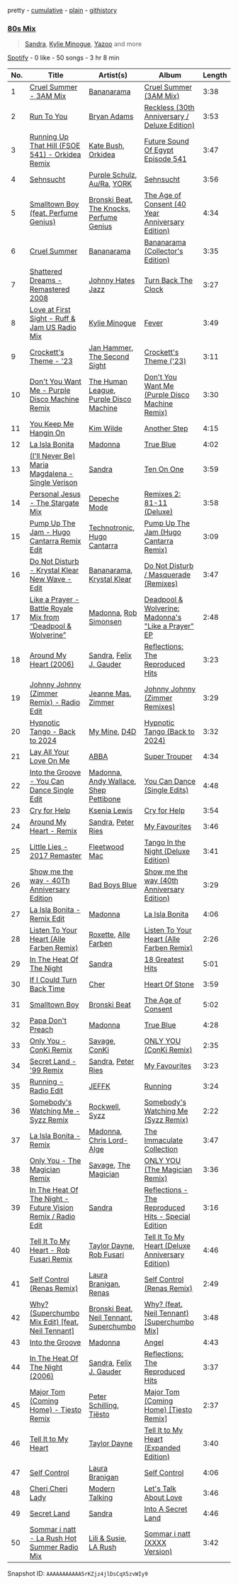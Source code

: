 pretty - [cumulative](/playlists/cumulative/37i9dQZF1EQqZlCxLOykhS.md) - [plain](/playlists/plain/37i9dQZF1EQqZlCxLOykhS) - [githistory](https://github.githistory.xyz/mdn522/spotify-playlist-archive/blob/main/playlists/plain/37i9dQZF1EQqZlCxLOykhS)

### [80s Mix](https://open.spotify.com/playlist/37i9dQZF1EQqZlCxLOykhS)

> <a href=spotify:playlist:37i9dQZF1EIWbBXIotaBwj>Sandra</a>, <a href=spotify:playlist:37i9dQZF1EIWVt4uecj5qV>Kylie Minogue</a>, <a href=spotify:playlist:37i9dQZF1EIZJjrFXvYqo6>Yazoo</a> and more

[Spotify](https://open.spotify.com/user/spotify) - 0 like - 50 songs - 3 hr 8 min

| No. | Title | Artist(s) | Album | Length |
|---|---|---|---|---|
| 1 | [Cruel Summer \- 3AM Mix](https://open.spotify.com/track/0ioAjIAAqitlnPgHLg83fA) | [Bananarama](https://open.spotify.com/artist/3sc7iUG1Wwpwx7bHeZolgx) | [Cruel Summer \(3AM Mix\)](https://open.spotify.com/album/1TiUBQWvRfyt4noJx8L1FF) | 3:38 |
| 2 | [Run To You](https://open.spotify.com/track/2RWFncSWZEhSRRifqiDNVV) | [Bryan Adams](https://open.spotify.com/artist/3Z02hBLubJxuFJfhacLSDc) | [Reckless \(30th Anniversary / Deluxe Edition\)](https://open.spotify.com/album/2o2G49EPi4lua5zgxUKhLL) | 3:53 |
| 3 | [Running Up That Hill \(FSOE 541\) \- Orkidea Remix](https://open.spotify.com/track/2Ni7hJ4EQHWmOuMvmw23kl) | [Kate Bush](https://open.spotify.com/artist/1aSxMhuvixZ8h9dK9jIDwL), [Orkidea](https://open.spotify.com/artist/0aXrPFaq0OZY0Iv87lEWR7) | [Future Sound Of Egypt Episode 541](https://open.spotify.com/album/7KT2lmYS4WliWjF6USa3D1) | 3:47 |
| 4 | [Sehnsucht](https://open.spotify.com/track/7MtWt7agVZGngXRPhH7E9u) | [Purple Schulz](https://open.spotify.com/artist/4hT1uhDdszqVZRRBuDw1aO), [Au/Ra](https://open.spotify.com/artist/1eMmoIprPDWeFdB1FxU6ZV), [YORK](https://open.spotify.com/artist/20L5MecnuNujUE6imrfK0Q) | [Sehnsucht](https://open.spotify.com/album/7pEY3B2tKY9KjYmJ1EwkUf) | 3:56 |
| 5 | [Smalltown Boy \(feat\. Perfume Genius\)](https://open.spotify.com/track/5H7yuv2SupQrXDYItiHy3d) | [Bronski Beat](https://open.spotify.com/artist/2wpWOzQE5TpA0dVnh5YD08), [The Knocks](https://open.spotify.com/artist/2x7EATekOPhFGRx3syMGEC), [Perfume Genius](https://open.spotify.com/artist/2ueoLVCXQ948OfhVvAy3Nn) | [The Age of Consent \(40 Year Anniversary Edition\)](https://open.spotify.com/album/0GrkL3xnshqjHCUEENvSqr) | 4:34 |
| 6 | [Cruel Summer](https://open.spotify.com/track/2EGaDf0cPX789H3LNeB03D) | [Bananarama](https://open.spotify.com/artist/3sc7iUG1Wwpwx7bHeZolgx) | [Bananarama \(Collector's Edition\)](https://open.spotify.com/album/4zHriUoFVrq0YZ2kIEOkIW) | 3:35 |
| 7 | [Shattered Dreams \- Remastered 2008](https://open.spotify.com/track/5KXKhCfPNS4342ly8tTf6w) | [Johnny Hates Jazz](https://open.spotify.com/artist/6zpPKMhpOoG646kJgZ7RKf) | [Turn Back The Clock](https://open.spotify.com/album/2x3S4pCzJSpvObdkK8PY4u) | 3:27 |
| 8 | [Love at First Sight \- Ruff & Jam US Radio Mix](https://open.spotify.com/track/3nFL304KxqFg3qq7Frm6uN) | [Kylie Minogue](https://open.spotify.com/artist/4RVnAU35WRWra6OZ3CbbMA) | [Fever](https://open.spotify.com/album/4WzTXHp8bVKkKNu3UQ2Fqu) | 3:49 |
| 9 | [Crockett's Theme \- '23](https://open.spotify.com/track/2JOM6F77PQa1kkA3TCCYHx) | [Jan Hammer](https://open.spotify.com/artist/50zRydJXfkLzGIOj9mITfy), [The Second Sight](https://open.spotify.com/artist/5L456U6gjOzLD4ujOrza3c) | [Crockett's Theme \('23\)](https://open.spotify.com/album/4NiQUJ5MDSolixUXOEYHOY) | 3:11 |
| 10 | [Don't You Want Me \- Purple Disco Machine Remix](https://open.spotify.com/track/3BTzwW4PLNDtREjesuYy03) | [The Human League](https://open.spotify.com/artist/1aX2dmV8XoHYCOQRxjPESG), [Purple Disco Machine](https://open.spotify.com/artist/2WBJQGf1bT1kxuoqziH5g4) | [Don't You Want Me \(Purple Disco Machine Remix\)](https://open.spotify.com/album/6PyR3pcLILu7KgE7axImpq) | 3:30 |
| 11 | [You Keep Me Hangin On](https://open.spotify.com/track/1wEeNtO7z41aUqC80shxqK) | [Kim Wilde](https://open.spotify.com/artist/73a6pNH4YtLNgDbPQwXveo) | [Another Step](https://open.spotify.com/album/7g47QK9nosKX9B2zdd8yTs) | 4:15 |
| 12 | [La Isla Bonita](https://open.spotify.com/track/0NJdtoQ3RX5ckBjJlNXhlP) | [Madonna](https://open.spotify.com/artist/6tbjWDEIzxoDsBA1FuhfPW) | [True Blue](https://open.spotify.com/album/5dcLBnubF2nyWmll42R6zF) | 4:02 |
| 13 | [\(I'll Never Be\) Maria Magdalena \- Single Verison](https://open.spotify.com/track/7LNP6YNYDeMgBeG4JBfAdq) | [Sandra](https://open.spotify.com/artist/646StQO8yxIiI3niu1OHnG) | [Ten On One](https://open.spotify.com/album/3hfGA48qunf7KofX40XEVc) | 3:59 |
| 14 | [Personal Jesus \- The Stargate Mix](https://open.spotify.com/track/2W1BhHcdMclicMsbO8ZKU9) | [Depeche Mode](https://open.spotify.com/artist/762310PdDnwsDxAQxzQkfX) | [Remixes 2: 81\-11 \(Deluxe\)](https://open.spotify.com/album/3IMZt31tzYqPFaMg9fIxv6) | 3:58 |
| 15 | [Pump Up The Jam \- Hugo Cantarra Remix Edit](https://open.spotify.com/track/1lYnlzVo0DDUPjfqGJRggA) | [Technotronic](https://open.spotify.com/artist/2Cd98zHVdZeOCisc6Gi2sB), [Hugo Cantarra](https://open.spotify.com/artist/7bI21Y9xsFRFVtt3cWf73n) | [Pump Up The Jam \(Hugo Cantarra Remix\)](https://open.spotify.com/album/4e0eolJnPxu9htfouCRFqV) | 3:09 |
| 16 | [Do Not Disturb \- Krystal Klear New Wave \- Edit](https://open.spotify.com/track/7nrNN5sp8GtUeKccwP3Ine) | [Bananarama](https://open.spotify.com/artist/3sc7iUG1Wwpwx7bHeZolgx), [Krystal Klear](https://open.spotify.com/artist/0jqr8aeeHSn5pMEVD4aTrI) | [Do Not Disturb / Masquerade \(Remixes\)](https://open.spotify.com/album/6D3ZqxAwMRz0bAd6pbUwT2) | 3:47 |
| 17 | [Like a Prayer \- Battle Royale Mix from “Deadpool & Wolverine”](https://open.spotify.com/track/1xSDXrcZ16nKUZGsOckUTW) | [Madonna](https://open.spotify.com/artist/6tbjWDEIzxoDsBA1FuhfPW), [Rob Simonsen](https://open.spotify.com/artist/2ZeUaZT3s3NSbeV7OS094J) | [Deadpool & Wolverine: Madonna's "Like a Prayer" EP](https://open.spotify.com/album/4Uolzy4jMibs7tewebgYA0) | 2:48 |
| 18 | [Around My Heart \(2006\)](https://open.spotify.com/track/4C00RuB7NDsvS7ywTDkAu1) | [Sandra](https://open.spotify.com/artist/646StQO8yxIiI3niu1OHnG), [Felix J\. Gauder](https://open.spotify.com/artist/35tK5vB1IJe7cXUrcwYW4F) | [Reflections: The Reproduced Hits](https://open.spotify.com/album/5BvMXze64ybiQtlk1MTRTq) | 3:23 |
| 19 | [Johnny Johnny \(Zimmer Remix\) \- Radio Edit](https://open.spotify.com/track/5dfq03JQv2SvAmcPfkdCbX) | [Jeanne Mas](https://open.spotify.com/artist/6ItMujsGa113JYrjlfrZXR), [Zimmer](https://open.spotify.com/artist/2pts5B2shsEtIVC4onTFKb) | [Johnny Johnny \(Zimmer Remixes\)](https://open.spotify.com/album/40Z9GgPF8S8QF1yMRWnUCB) | 3:29 |
| 20 | [Hypnotic Tango \- Back to 2024](https://open.spotify.com/track/4pp2su4kculYJMm8xPdp2z) | [My Mine](https://open.spotify.com/artist/6RJSLoaPbwMo58MnK83v8o), [D4D](https://open.spotify.com/artist/6338NoC0VXcC3CMPGGY0Jx) | [Hypnotic Tango \(Back to 2024\)](https://open.spotify.com/album/3auRMPDTTyKfgke8VFN4GH) | 3:32 |
| 21 | [Lay All Your Love On Me](https://open.spotify.com/track/4euAGZTszWPrriggYK0HG9) | [ABBA](https://open.spotify.com/artist/0LcJLqbBmaGUft1e9Mm8HV) | [Super Trouper](https://open.spotify.com/album/3ZdkT5buYFi1WQaB0XNNtf) | 4:34 |
| 22 | [Into the Groove \- You Can Dance Single Edit](https://open.spotify.com/track/7d0fUqQH9dZwaLYLE189NG) | [Madonna](https://open.spotify.com/artist/6tbjWDEIzxoDsBA1FuhfPW), [Andy Wallace](https://open.spotify.com/artist/2WhBMr0aFMTJVXc5TYvu27), [Shep Pettibone](https://open.spotify.com/artist/6GOmlO6wisWSbBzBbCCaWv) | [You Can Dance \(Single Edits\)](https://open.spotify.com/album/5QQ66C39N9ysUf1vr0rIzs) | 4:48 |
| 23 | [Cry for Help](https://open.spotify.com/track/4GCrTapUS4ZmMUp4eah6tX) | [Ksenia Lewis](https://open.spotify.com/artist/1TJZLHNIOUoFzy8Yt62GBz) | [Cry for Help](https://open.spotify.com/album/3lwvKcWC8WvucDJjifCdB0) | 3:54 |
| 24 | [Around My Heart \- Remix](https://open.spotify.com/track/1wYllEHi3VGRfif8dRvSQe) | [Sandra](https://open.spotify.com/artist/646StQO8yxIiI3niu1OHnG), [Peter Ries](https://open.spotify.com/artist/1aEmlVUsELFecVCxatIeR6) | [My Favourites](https://open.spotify.com/album/3T9bzIzRASahbQomAAhzOt) | 3:46 |
| 25 | [Little Lies \- 2017 Remaster](https://open.spotify.com/track/4CoSCPlKNrWli7E5kFtbcl) | [Fleetwood Mac](https://open.spotify.com/artist/08GQAI4eElDnROBrJRGE0X) | [Tango In the Night \(Deluxe Edition\)](https://open.spotify.com/album/4AsXQ17Arq1cUVoa9dKJ3F) | 3:41 |
| 26 | [Show me the way \- 40Th Anniversary Edition](https://open.spotify.com/track/6TNxCEcQ03uguMuAhzHA0R) | [Bad Boys Blue](https://open.spotify.com/artist/6OXILsPD4WNJ7XiGMAkCWa) | [Show me the way \(40th Anniversary Edition\)](https://open.spotify.com/album/7DYnt959dB7niylzIO4tVG) | 3:29 |
| 27 | [La Isla Bonita \- Remix Edit](https://open.spotify.com/track/4SbVuThSNWSUDlZYMzoWNb) | [Madonna](https://open.spotify.com/artist/6tbjWDEIzxoDsBA1FuhfPW) | [La Isla Bonita](https://open.spotify.com/album/5XU3Ut4LhXAkr33Ui5z0GJ) | 4:06 |
| 28 | [Listen To Your Heart \(Alle Farben Remix\)](https://open.spotify.com/track/0sq0ZrRh5vUKaVZrvmReuw) | [Roxette](https://open.spotify.com/artist/2SHhfs4BiDxGQ3oxqf0UHY), [Alle Farben](https://open.spotify.com/artist/61ipISvUVa5LkJlKZnm3Oo) | [Listen To Your Heart \(Alle Farben Remix\)](https://open.spotify.com/album/0PrR6zOkbOxp5cNNUIkLlo) | 2:26 |
| 29 | [In The Heat Of The Night](https://open.spotify.com/track/0MSAWjq5aWfTUNL9hv7Epd) | [Sandra](https://open.spotify.com/artist/646StQO8yxIiI3niu1OHnG) | [18 Greatest Hits](https://open.spotify.com/album/5R4nunnQpi3Kh2t5UeMxYS) | 5:01 |
| 30 | [If I Could Turn Back Time](https://open.spotify.com/track/6mYrhCAGWzTdF8QnKuchXM) | [Cher](https://open.spotify.com/artist/72OaDtakiy6yFqkt4TsiFt) | [Heart Of Stone](https://open.spotify.com/album/3srdrIrP3V7LTmRujRfLhK) | 3:59 |
| 31 | [Smalltown Boy](https://open.spotify.com/track/5vmRQ3zELMLUQPo2FLQ76x) | [Bronski Beat](https://open.spotify.com/artist/2wpWOzQE5TpA0dVnh5YD08) | [The Age of Consent](https://open.spotify.com/album/6OMYQUITdN6wBaWfEtgooI) | 5:02 |
| 32 | [Papa Don't Preach](https://open.spotify.com/track/2IaW3ta7JQAOGZXosktG1M) | [Madonna](https://open.spotify.com/artist/6tbjWDEIzxoDsBA1FuhfPW) | [True Blue](https://open.spotify.com/album/5dcLBnubF2nyWmll42R6zF) | 4:28 |
| 33 | [Only You \- ConKi Remix](https://open.spotify.com/track/0YTucYeB2JHIy46k7CqjlU) | [Savage](https://open.spotify.com/artist/2t97iXd3qCH0qMvf83HziW), [ConKi](https://open.spotify.com/artist/2oBcbbUQy8Md3FYXifyPTF) | [ONLY YOU \(ConKi Remix\)](https://open.spotify.com/album/5V96HIpvFBAb7B9j9EUHgT) | 2:35 |
| 34 | [Secret Land \- '99 Remix](https://open.spotify.com/track/4U96euqCG1HlxhHWaeoZhc) | [Sandra](https://open.spotify.com/artist/646StQO8yxIiI3niu1OHnG), [Peter Ries](https://open.spotify.com/artist/1aEmlVUsELFecVCxatIeR6) | [My Favourites](https://open.spotify.com/album/3T9bzIzRASahbQomAAhzOt) | 3:23 |
| 35 | [Running \- Radio Edit](https://open.spotify.com/track/4uLqEjWxXnpwJAH4FKxnzI) | [JEFFK](https://open.spotify.com/artist/1nIthbIXe9Zt7p8sHqHcJd) | [Running](https://open.spotify.com/album/6pJUiMQx8M37CT6hP2WTcr) | 3:24 |
| 36 | [Somebody's Watching Me \- Syzz Remix](https://open.spotify.com/track/4dKgJOFyPs5qMTC925ikc3) | [Rockwell](https://open.spotify.com/artist/3xs0LEzcPXtgNfMNcHzLIP), [Syzz](https://open.spotify.com/artist/5qQTwkRWNaZngwkU1CPmYJ) | [Somebody's Watching Me \(Syzz Remix\)](https://open.spotify.com/album/1Vc0bXQ2kxa5Sd1sECrwgA) | 2:22 |
| 37 | [La Isla Bonita \- Remix](https://open.spotify.com/track/5g7xZ7eoCpNt4Zm2UbE2U5) | [Madonna](https://open.spotify.com/artist/6tbjWDEIzxoDsBA1FuhfPW), [Chris Lord\-Alge](https://open.spotify.com/artist/1zRwW2z5JOtEgK5OESwlgx) | [The Immaculate Collection](https://open.spotify.com/album/5MzwGwnO9gkh0z6Nl4FF8h) | 3:47 |
| 38 | [Only You \- The Magician Remix](https://open.spotify.com/track/0Vj3mh1hBHQSMMVS0Bwzcr) | [Savage](https://open.spotify.com/artist/2t97iXd3qCH0qMvf83HziW), [The Magician](https://open.spotify.com/artist/4WUGQykLBGFfsl0Qjl6TDM) | [ONLY YOU \(The Magician Remix\)](https://open.spotify.com/album/3rsNfu3ohU8MwvTx5Xzqh8) | 3:36 |
| 39 | [In The Heat Of The Night \- Future Vision Remix / Radio Edit](https://open.spotify.com/track/16OPnXcHa7drelGZzaUGN4) | [Sandra](https://open.spotify.com/artist/646StQO8yxIiI3niu1OHnG) | [Reflections \- The Reproduced Hits \- Special Edition](https://open.spotify.com/album/0O9zddoqKR6tzdJAbWeKtY) | 3:16 |
| 40 | [Tell It To My Heart \- Rob Fusari Remix](https://open.spotify.com/track/0kP79hrf9XyhLUEMjND6ny) | [Taylor Dayne](https://open.spotify.com/artist/32lVGr0fSRGT6okLKHiP68), [Rob Fusari](https://open.spotify.com/artist/5qbs5KV8sxqWfjCs6vmGPG) | [Tell It To My Heart \(Deluxe Anniversary Edition\)](https://open.spotify.com/album/5pVYexBRc0D7CoiwYBgWF2) | 4:46 |
| 41 | [Self Control \(Renas Remix\)](https://open.spotify.com/track/5Xjeg5ylXpz8uRwi9MomD2) | [Laura Branigan](https://open.spotify.com/artist/4463nfFMmK1cwAWBQDwT5e), [Renas](https://open.spotify.com/artist/4UdggJL2IG58o6VXY7U4MS) | [Self Control \(Renas Remix\)](https://open.spotify.com/album/11WeshnOn1G3G1luT1d4VL) | 2:49 |
| 42 | [Why? \(Superchumbo Mix Edit\) \[feat\. Neil Tennant\]](https://open.spotify.com/track/3U4lnSMuMASsmmzKPVZ4kk) | [Bronski Beat](https://open.spotify.com/artist/2wpWOzQE5TpA0dVnh5YD08), [Neil Tennant](https://open.spotify.com/artist/1dfUmPiIel95MFXvQMUAED), [Superchumbo](https://open.spotify.com/artist/3oswXxyAvrKPya8Ot6wOjg) | [Why? \(feat\. Neil Tennant\) \[Superchumbo Mix\]](https://open.spotify.com/album/4tuQBFc6Zn3qc9k7BPV4KO) | 3:48 |
| 43 | [Into the Groove](https://open.spotify.com/track/3y2Y3Bc6GDxAWAMIpbW7RU) | [Madonna](https://open.spotify.com/artist/6tbjWDEIzxoDsBA1FuhfPW) | [Angel](https://open.spotify.com/album/1AyCx0WQX2pRFTQdbicwcK) | 4:43 |
| 44 | [In The Heat Of The Night \(2006\)](https://open.spotify.com/track/0mbbaq4GFL6vcMaZE6ERKK) | [Sandra](https://open.spotify.com/artist/646StQO8yxIiI3niu1OHnG), [Felix J\. Gauder](https://open.spotify.com/artist/35tK5vB1IJe7cXUrcwYW4F) | [Reflections: The Reproduced Hits](https://open.spotify.com/album/5BvMXze64ybiQtlk1MTRTq) | 3:37 |
| 45 | [Major Tom \(Coming Home\) \- Tiesto Remix](https://open.spotify.com/track/63H9c8IBOHL6Afcuz8PlVV) | [Peter Schilling](https://open.spotify.com/artist/7ip3CWlgPZbQHvgJpmcGSS), [Tiësto](https://open.spotify.com/artist/2o5jDhtHVPhrJdv3cEQ99Z) | [Major Tom \(Coming Home\) \[Tiesto Remix\]](https://open.spotify.com/album/1QwLHGS90N883QGFhneVi5) | 2:37 |
| 46 | [Tell It to My Heart](https://open.spotify.com/track/3YVPpVJvJG2EauXurPA90F) | [Taylor Dayne](https://open.spotify.com/artist/32lVGr0fSRGT6okLKHiP68) | [Tell It to My Heart \(Expanded Edition\)](https://open.spotify.com/album/2hlHv54WpTInFIRMk3Hwjk) | 3:40 |
| 47 | [Self Control](https://open.spotify.com/track/6JNJERZGJwDVgkmbohBw7u) | [Laura Branigan](https://open.spotify.com/artist/4463nfFMmK1cwAWBQDwT5e) | [Self Control](https://open.spotify.com/album/5cwUCXPFFfNsnk4qipc40D) | 4:06 |
| 48 | [Cheri Cheri Lady](https://open.spotify.com/track/2aEuA8PSqLa17Y4hKPj5rr) | [Modern Talking](https://open.spotify.com/artist/79bxUQsBIXO8nVLB9fYKf7) | [Let's Talk About Love](https://open.spotify.com/album/1JDlLoZugxdneiaTnGyaKr) | 3:46 |
| 49 | [Secret Land](https://open.spotify.com/track/7xNL9ymPzhe3hxP37HY1aw) | [Sandra](https://open.spotify.com/artist/646StQO8yxIiI3niu1OHnG) | [Into A Secret Land](https://open.spotify.com/album/1nIn3GKdFOt9olxMl6zUzV) | 4:46 |
| 50 | [Sommar i natt \- La Rush Hot Summer Radio Mix](https://open.spotify.com/track/0eUjuJ7gwEJNJGpfBjHIfU) | [Lili & Susie](https://open.spotify.com/artist/3oXpnVT7kg367PfwhfwSvK), [LA Rush](https://open.spotify.com/artist/3Fcm1LbnCOQx1Rqf6pLCm3) | [Sommar i natt \(XXXX Version\)](https://open.spotify.com/album/26MYz2OL4GAgXzNzbbyHOt) | 3:42 |

Snapshot ID: `AAAAAAAAAAA5rKZjz4jlDsCqX5zvWIy9`
